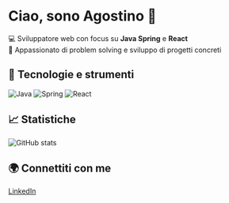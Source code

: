 # Ciao, sono Agostino 👋

💻 Sviluppatore web con focus su **Java Spring** e **React**  
🚀 Appassionato di problem solving e sviluppo di progetti concreti  

## 🔧 Tecnologie e strumenti
![Java](https://img.shields.io/badge/Java-ED8B00?style=for-the-badge&logo=java&logoColor=white)
![Spring](https://img.shields.io/badge/Spring-6DB33F?style=for-the-badge&logo=spring&logoColor=white)
![React](https://img.shields.io/badge/React-20232A?style=for-the-badge&logo=react&logoColor=61DAFB)

## 📈 Statistiche
![GitHub stats](https://github-readme-stats.vercel.app/api?username=mariorossi&show_icons=true&theme=dark)

## 🌍 Connettiti con me
[LinkedIn](https://www.linkedin.com/in/mariorossi)
